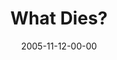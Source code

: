 ---
layout: message
category: message
series: "Death of Religion"
title: "What Dies?"
date: 2005-11-12-00-00
message_id: 94
audio: "http://s3.amazonaws.com/crossroads-media/messages/audio/Religion_02_11_13_05_What_Dies.mp3"
audio-duration: "40:19"
tag: 
 - crossroads
 - vision
 - religion
 - faking
 - death-of-religion
 - hypocrisy
 - hypocrites
 - tome
explicit: false
---